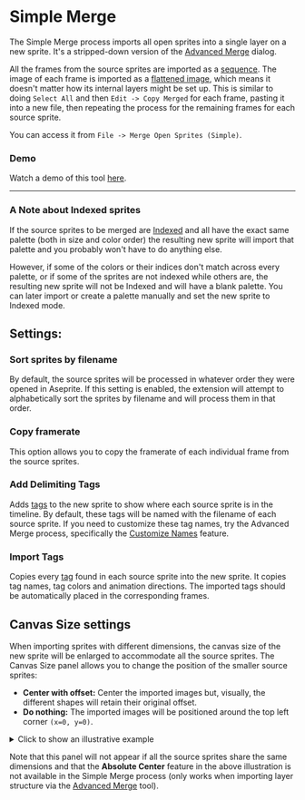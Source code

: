 # Simple Merge
The Simple Merge process imports all open sprites into a single layer on a new sprite. It's a stripped-down version of the [Advanced Merge](Merge-Advanced.md#advanced-merge) dialog. 

All the frames from the source sprites are imported as a [sequence](Merge-Advanced.md#sequence-fanned-out). The image of each frame is imported as a [flattened image](Merge-Advanced.md#flatten-sprite-layers), which means it doesn't matter how its internal layers might be set up. This is similar to doing `Select All` and then `Edit -> Copy Merged` for each frame, pasting it into a new file, then repeating the process for the remaining frames for each source sprite.

You can access it from `File -> Merge Open Sprites (Simple)`.

### Demo

Watch a demo of this tool [here](./demos/Demo-Merge-Simple.md#simple-merge).

----

### A Note about Indexed sprites
If the source sprites to be merged are [Indexed](https://www.aseprite.org/docs/color-mode/#indexed) and all have the exact same palette (both in size and color order) the resulting new sprite will import that palette and you probably won't have to do anything else. 

However, if some of the colors or their indices don't match across every palette, or if some of the sprites are not indexed while others are, the resulting new sprite will not be Indexed and will have a blank palette. You can later import or create a palette manually and set the new sprite to Indexed mode.

## Settings:

### Sort sprites by filename
By default, the source sprites will be processed in whatever order they were opened in Aseprite. If this setting is enabled, the extension will attempt to alphabetically sort the sprites by filename and will process them in that order. 

### Copy framerate
This option allows you to copy the framerate of each individual frame from the source sprites.

### Add Delimiting Tags
Adds [tags](https://www.aseprite.org/docs/tags/) to the new sprite to show where each source sprite is in the timeline. By default, these tags will be named with the filename of each source sprite. If you need to customize these tag names, try the Advanced Merge process, specifically the [Customize Names](Merge-Advanced.md#customize-names-settings) feature.

### Import Tags
Copies every [tag](https://www.aseprite.org/docs/tags/) found in each source sprite into the new sprite. It copies tag names, tag colors and animation directions. The imported tags should be automatically placed in the corresponding frames.

## Canvas Size settings

When importing sprites with different dimensions, the canvas size of the new sprite will be enlarged to accommodate all the source sprites. The Canvas Size panel allows you to change the position of the smaller source sprites: 

+ **Center with offset:** Center the imported images but, visually, the different shapes will retain their original offset.
+ **Do nothing:** The imported images will be positioned around the top left corner `(x=0, y=0)`.

<details>
  <summary>Click to show an illustrative example</summary>
 
+ Sprite A (32x32):

![Sprite A](../assets/merge-canvas-small_sprite.png)

+ Sprite B (64x64):

![Sprite B](../assets/merge-canvas-large_sprite.png)

+ Merge results:

![merge results](../assets/merge-canvas-positions.png)

</details>

Note that this panel will not appear if all the source sprites share the same dimensions and that the **Absolute Center** feature in the above illustration is not available in the Simple Merge process (only works when importing layer structure via the [Advanced Merge](Merge-Advanced.md#canvas-size-settings) tool).